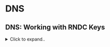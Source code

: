 # DNS 

## DNS: Working with RNDC Keys

<details>
<summary>Click to expand..</summary>
<p>

We will be working with RNDC. We will be recreating an RNDC key, and linking it to the named configuration, then we'll need to show that we have create a new configuration and that DNS queries are being cached on localhost


Before We Begin
To get started, we need to log in to our lab server using the cloud_user and provided password. Note that we need to change <"provided lab server IP"> to the IP provided by the lab credentials:

ssh cloud_user@<"public server IP">
Password:
After, we need to use sudo -i to gain root access in the terminal:

````
sudo -i
````


Search for the id:

id

Install the bind and bind-utils packages
Install the bind and bind-utils packages using yum:

````
yum install -y bind bind-utils
````
Added note that rndc key are not created at that step

````
rm /etc/rndc.key
rm: cannot remove ‘/etc/rndc.key’: No such file or directory
````

Start and enable the named service:
````
systemctl start named
````

After systemd start they are 

````
[root@server1 ~]# ls /etc | grep rndc
rndc.key
````
then
````
systemctl enable named
````

All above is as in section 1.

Review the key we created (created at service start by named see above):

````
ls -al /etc/rndc.key
````

Open the file with cat to see our secret strand:

````
cat /etc/rndc.key
````

Recreate the RNDC key and configuration file
Remove the rndc.key file, and enter y when prompted:

````
rm /etc/rndc.key
````

Double-check it's removed using:
````
rndc reload
````
We get back a message saying it wasn't found.

````
[root@server1 ~]# rndc reload
rndc: neither /etc/rndc.conf nor /etc/rndc.key was found
````

Stop the named service.

````
systemctl stop named
````

Generate the key and connect it to our configuration file.

````
rndc-confgen -r /dev/urandom > /etc/rndc.conf
````

````
[root@server1 ~]# ls /etc | grep rndc
rndc.conf
````

Link the RNDC configuration to the named Configuration
Open the `/etc/rndc.conf` file with vim:
or with `more /etc/rndc.conf`
Copy the section under # End of rndc.conf

Open the `/etc/named.conf` file for editing with vim.

`vim /etc/named.conf`
Paste the copied section into `/etc/named.conf` just before the include statements and delete the # signs at the beginning of each line except for the line beginning with # Use.
Save the document using :wq~.
Next, to check that there are no syntax errors, use `named-checkconf`.
Next start and then reload the service:
````
systemctl start named
rndc reload
````

Start the named and Test the RNDC Configuration
Start the named service.
````
systemctl start named
````
Test the configuration to ensure records are being cached on the localhost.
nslookup www.google.com 127.0.0.1

Conclusion
we reconnect RNDC key to to the named service!

### Exploration

If now I do 
````
[root@server1 ~]# rm -f /etc/rndc.key
[root@server1 ~]# rndc reload
server reload successful
````

Because the key is in named ans conf file !

Let's detroy and restart fresh environment and perform the same steps as in lab 

We will see that

````
[root@server1 ~]# ll /etc | grep rndc
-rw-r--r--.  1 root root      479 Jun 10 09:28 rndc.conf
-rw-r-----.  1 root named     100 Jun 10 09:28 rndc.key
````


````
[root@server1 ~]# cat /etc/rndc.conf /etc/rndc.key
# Start of rndc.conf
key "rndc-key" {
        algorithm hmac-md5;
        secret "U9CVJCm5OozxaPl0wmKDkQ==";
};

options {
        default-key "rndc-key";
        default-server 127.0.0.1;
        default-port 953;
};
# End of rndc.conf

# Use with the following in named.conf, adjusting the allow list as needed:
# key "rndc-key" {
#       algorithm hmac-md5;
#       secret "U9CVJCm5OozxaPl0wmKDkQ==";
# };
#
# controls {
#       inet 127.0.0.1 port 953
#               allow { 127.0.0.1; } keys { "rndc-key"; };
# };
# End of named.conf
key "rndc-key" {
        algorithm hmac-sha256;
        secret "58DkPAJNSa3r3SUmF1xeD3FACgPN1DBu/hgOFKFRlwU=";
};
````

It regenerates a key from conf !


Now if I delete it

````
[root@server1 ~]# rm -f /etc/rndc.key
[root@server1 ~]# rndc reload
server reload successful
[root@server1 ~]#
````

It works as it has has also the conf
Editing the key directly does not seem to work so we have to use this technique.

<!--
Section OK
-->

</p>
</details>  
